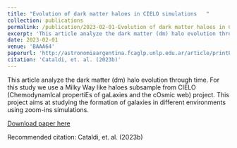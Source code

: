 ```yaml
---
title: "Evolution of dark matter haloes in CIELO simulations   "
collection: publications
permalink: /publication/2023-02-01-Evolution of dark matter haloes in CIELO simulations   
excerpt: 'This article analyze the dark matter (dm) halo evolution through time. For this study we use a Milky Way like haloes subsample from CIELO (ChemodynamIcal propertiEs of gaLaxies and the cOsmic web) project. This project aims at studying the formation of galaxies in different environments using zoom-ins simulations.'
date: 2023-02-01
venue: 'BAAA64'
paperurl: 'http://astronomiaargentina.fcaglp.unlp.edu.ar/article/printPreview/id/39'
citation: 'Cataldi, et. al. (2023b)'
---
```

This article analyze the dark matter (dm) halo evolution through time. For this study we use a Milky Way like haloes subsample from CIELO (ChemodynamIcal propertiEs of gaLaxies and the cOsmic web) project. This project aims at studying the formation of galaxies in different environments using zoom-ins simulations.

[Download paper here](http://astronomiaargentina.fcaglp.unlp.edu.ar/article/printPreview/id/39)

Recommended citation: Cataldi, et. al. (2023b)